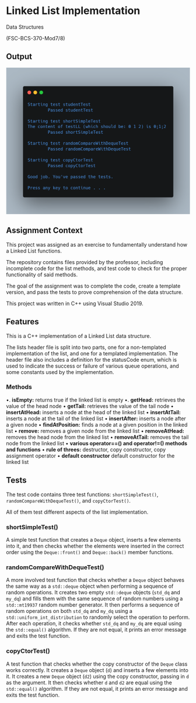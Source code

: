 # Linked List Implementation

Data Structures

(FSC-BCS-370-Mod7/8)

## Output

![output](output.png)

## Assignment Context

This project was assigned as an exercise to fundamentally understand how a Linked List functions.

The repository contains files provided by the professor, including incomplete code for the list methods, and test code to check for the proper functionality of said methods.

The goal of the assignment was to complete the code, create a template version, and pass the tests to prove comprehension of the data structure.

This project was written in C++ using Visual Studio 2019.

## Features

This is a C++ implementation of a Linked List data structure.

The lists header file is split into two parts, one for a non-templated implementation of the list, and one for a templated implementation.
The header file also includes a definition for the statusCode enum, which is used to indicate the success or failure of various queue operations, and some constants used by the implementation.

### Methods 
•. **isEmpty:** returns true if the linked list is empty
•. **getHead:** retrieves the value of the head node
• **getTail:** retrieves the value of the tail node
• **insertAtHead:** inserts a node at the head of the linked list
• **insertAtTail:** inserts a node at the tail of the linked list
• **insertAfter:** inserts a node after a given node
• **findAtPosition:** finds a node at a given position in the linked list
• **remove:** removes a given node from the linked list
• **removeAtHead:** removes the head node from the linked list
• **removeAtTail:** removes the tail node from the linked list
• **various operator==() and operator!=() methods and functions**
• **rule of threes:** destructor, copy constructor, copy assignment operator
• **default constructor** default constructor for the linked list

## Tests

The test code contains three test functions: `shortSimpleTest()`, `randomCompareWithDequeTest()`, and `copyCtorTest()`. 

All of them test different aspects of the list implementation.

### shortSimpleTest()

A simple test function that creates a `Deque` object, inserts a few elements into it, and then checks whether the elements were inserted in the correct order using the `Deque::front()` and `Deque::back()` member functions. 

### randomCompareWithDequeTest()

A more involved test function that checks whether a `Deque` object behaves the same way as a `std::deque` object when performing a sequence of random operations.
It creates two empty `std::deque` objects (`std_dq` and `my_dq`) and fills them with the same sequence of random numbers using a `std::mt19937` random number generator.
It then performs a sequence of random operations on both `std_dq` and `my_dq` using a `std::uniform_int_distribution` to randomly select the operation to perform.
After each operation, it checks whether `std_dq` and `my_dq` are equal using the `std::equal()` algorithm. 
If they are not equal, it prints an error message and exits the test function.

### copyCtorTest()

A test function that checks whether the copy constructor of the `Deque` class works correctly. 
It creates a `Deque` object (`d`) and inserts a few elements into it.
It creates a new `Deque` object (`d2`) using the copy constructor, passing in `d` as the argument.
It then checks whether `d` and `d2` are equal using the `std::equal()` algorithm. 
If they are not equal, it prints an error message and exits the test function.
